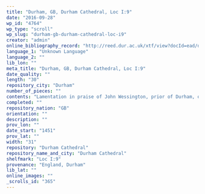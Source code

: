 ```yaml
---
title: "Durham, GB, Durham Cathedral, Loc I:9"
date: "2016-09-28"
wp_id: "4764"
wp_type: "scroll"
wp_slug: "durham-gb-durham-cathedral-loc-i9"
creator: "admin"
online_bibliography_record: "http://reed.dur.ac.uk/xtf/view?docId=ead/dcd/dcdlocel.xml#qxj-40"
language_1: "Unknown Language"
language_2: ""
lib_lon: ""
meta_title: "Durham, GB, Durham Cathedral, Loc I:9"
date_quality: ""
length: "30"
repository_city: "Durham"
number_of_pieces: ""
contents: "Lamentation in praise of John Wessington, prior of Durham, over 60 years and 6 months a monk, prior for 29 years and 6 months, who died aged 80 on 5 Ides April [9 April] 1451 at the 9th hour, by Prior William [Ebchester] and the chapter of Durham. Draft, with corrections (an obituary roll does not survive)."
completed: ""
repository_nation: "GB"
orientation: ""
description: ""
prov_lon: ""
date_start: "1451"
prov_lat: ""
width: "31"
repository: "Durham Cathedral"
repository_name_and_city: "Durham Cathedral"
shelfmark: "Loc I:9"
provenance: "England, Durham"
lib_lat: ""
online_images: ""
_scrolls_id: "365"
---
```



